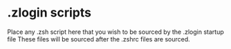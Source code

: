 # .zlogin scripts
Place any .zsh script here that you wish to be sourced by the .zlogin startup file
These files will be sourced after the .zshrc files are sourced.
